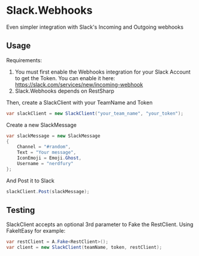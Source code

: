 Slack.Webhooks
==============

Even simpler integration with Slack's Incoming and Outgoing webhooks

Usage
-----

Requirements:

1. You must first enable the Webhooks integration for your Slack Account to get the Token. You can enable it here: https://slack.com/services/new/incoming-webhook
2. Slack.Webhooks depends on RestSharp

Then, create a SlackClient with your TeamName and Token

```csharp
var slackClient = new SlackClient("your_team_name", "your_token");
```

Create a  new SlackMessage
```csharp
var slackMessage = new SlackMessage
{
    Channel = "#random",
    Text = "Your message",
    IconEmoji = Emoji.Ghost,
    Username = "nerdfury"
};
```

And Post it to Slack

```csharp
slackClient.Post(slackMessage);
```

Testing
-------

SlackClient accepts an optional 3rd parameter to Fake the RestClient. Using FakeItEasy for example:

```csharp
var restClient = A.Fake<RestClient>();
var client = new SlackClient(teamName, token, restClient);
```
